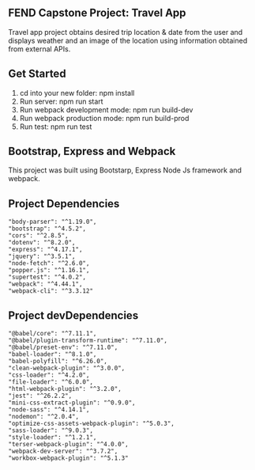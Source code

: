 ## FEND Capstone Project: Travel App
Travel app project obtains desired trip location & date from the user and displays weather and an image of the location using information obtained from external APIs. 

## Get Started
1. cd into your new folder: npm install
2. Run server: npm run start
3. Run webpack development mode: npm run build-dev
4. Run webpack production mode: npm run build-prod
5. Run test: npm run test

## Bootstrap, Express and Webpack
This project was built using Bootstarp, Express Node Js framework and webpack.

## Project Dependencies
    
    "body-parser": "^1.19.0",
    "bootstrap": "^4.5.2",
    "cors": "^2.8.5",
    "dotenv": "^8.2.0",
    "express": "^4.17.1",
    "jquery": "^3.5.1",
    "node-fetch": "^2.6.0",
    "popper.js": "^1.16.1",
    "supertest": "^4.0.2",
    "webpack": "^4.44.1",
    "webpack-cli": "^3.3.12"

## Project devDependencies
    
    "@babel/core": "^7.11.1",
    "@babel/plugin-transform-runtime": "^7.11.0",
    "@babel/preset-env": "^7.11.0",
    "babel-loader": "^8.1.0",
    "babel-polyfill": "^6.26.0",
    "clean-webpack-plugin": "^3.0.0",
    "css-loader": "^4.2.0",
    "file-loader": "^6.0.0",
    "html-webpack-plugin": "^3.2.0",
    "jest": "^26.2.2",
    "mini-css-extract-plugin": "^0.9.0",
    "node-sass": "^4.14.1",
    "nodemon": "^2.0.4",
    "optimize-css-assets-webpack-plugin": "^5.0.3",
    "sass-loader": "^9.0.3",
    "style-loader": "^1.2.1",
    "terser-webpack-plugin": "^4.0.0",
    "webpack-dev-server": "^3.7.2",
    "workbox-webpack-plugin": "^5.1.3"

